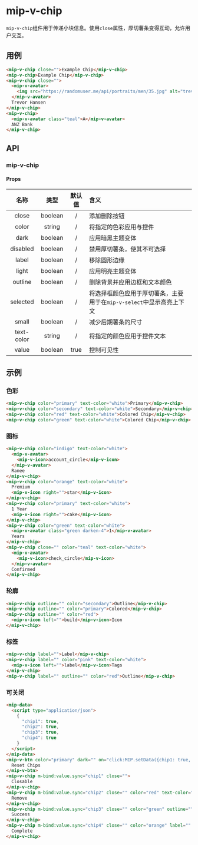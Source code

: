 # mip-v-chip

`mip-v-chip`组件用于传递小块信息。使用`close`属性，厚切薯条变得互动，允许用户交互。

## 用例

```html
<mip-v-chip close="">Example Chip</mip-v-chip>
<mip-v-chip>Example Chip</mip-v-chip>
<mip-v-chip close="">
  <mip-v-avatar>
    <img src="https://randomuser.me/api/portraits/men/35.jpg" alt="trevor">
  </mip-v-avatar>
  Trevor Hansen
</mip-v-chip>
<mip-v-chip>
  <mip-v-avatar class="teal">A</mip-v-avatar>
  ANZ Bank
</mip-v-chip>
```

## API

### mip-v-chip

#### Props

名称|类型|默认值|含义
:--:|:--:|:--:|:---
close|boolean|/|添加删除按钮
color|string|/|将指定的色彩应用与控件
dark|boolean|/|应用暗黑主题变体
disabled|boolean|/|禁用厚切薯条，使其不可选择
label|boolean|/|移除圆形边缘
light|boolean|/|应用明亮主题变体
outline|boolean|/|删除背景并应用边框和文本颜色
selected|boolean|/|将选择框颜色应用于厚切薯条，主要用于在`mip-v-select`中显示高亮上下文
small|boolean|/|减少后期薯条的尺寸
text-color|string|/|将指定的颜色应用于控件文本
value|boolean|true|控制可见性

## 示例

### 色彩

```html
<mip-v-chip color="primary" text-color="white">Primary</mip-v-chip>
<mip-v-chip color="secondary" text-color="white">Secondary</mip-v-chip>
<mip-v-chip color="red" text-color="white">Colored Chip</mip-v-chip>
<mip-v-chip color="green" text-color="white">Colored Chip</mip-v-chip>
```

### 图标

```html
<mip-v-chip color="indigo" text-color="white">
  <mip-v-avatar>
    <mip-v-icon>account_circle</mip-v-icon>
  </mip-v-avatar>
  Ranee
</mip-v-chip>
<mip-v-chip color="orange" text-color="white">
  Premium
  <mip-v-icon right="">star</mip-v-icon>
</mip-v-chip>
<mip-v-chip color="primary" text-color="white">
  1 Year
  <mip-v-icon right="">cake</mip-v-icon>
</mip-v-chip>
<mip-v-chip color="green" text-color="white">
  <mip-v-avatar class="green darken-4">1</mip-v-avatar>
  Years
</mip-v-chip>
<mip-v-chip close="" color="teal" text-color="white">
  <mip-v-avatar>
    <mip-v-icon>check_circle</mip-v-icon>
  </mip-v-avatar>
  Confirmed
</mip-v-chip>
```

### 轮廓

```html
<mip-v-chip outline="" color="secondary">Outline</mip-v-chip>
<mip-v-chip outline="" color="primary">Colored</mip-v-chip>
<mip-v-chip outline="" color="red">
  <mip-v-icon left="">build</mip-v-icon>Icon
</mip-v-chip>
```

### 标签

```html
<mip-v-chip label="">Label</mip-v-chip>
<mip-v-chip label="" color="pink" text-color="white">
  <mip-v-icon left="">label</mip-v-icon>Tags
</mip-v-chip>
<mip-v-chip label="" outline="" color="red">Outline</mip-v-chip>
```

### 可关闭

```html
<mip-data>
  <script type="application/json">
    {
      "chip1": true,
      "chip2": true,
      "chip3": true,
      "chip4": true
    }
  </script>
</mip-data>
<mip-v-btn color="primary" dark="" on="click:MIP.setData({chip1: true, chip2: true, chip3: true, chip4: true})">
  Reset Chips
</mip-v-btn>
<mip-v-chip m-bind:value.sync="chip1" close="">
  Closable
</mip-v-chip>
<mip-v-chip m-bind:value.sync="chip2" close="" color="red" text-color="white">
  Remove
</mip-v-chip>
<mip-v-chip m-bind:value.sync="chip3" close="" color="green" outline="">
  Success
</mip-v-chip>
<mip-v-chip m-bind:value.sync="chip4" close="" color="orange" label="" outline="">
  Complete
</mip-v-chip>
```
